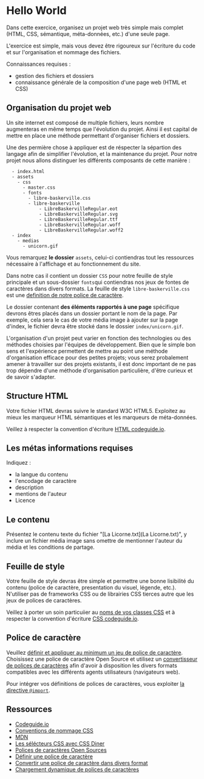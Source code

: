 # Hello World

Dans cette exercice, organisez un projet web très simple mais complet (HTML, CSS, sémantique, méta-données, etc.) d'une seule page.

L'exercice est simple, mais vous devez être rigoureux sur l'écriture du code et sur l'organisation et nommage des fichiers. 

Connaissances requises : 

 - gestion des fichiers et dossiers
 - connaissance générale de la composition d'une page web (HTML et CSS)


## Organisation du projet web

Un site internet est composé de multiple fichiers, leurs nombre augmenteras en même temps que l'évolution du projet. Ainsi il est capital de mettre en place une méthode permettant d'organiser fichiers et dossiers.

Une des permière chose à appliquer est de réspecter la sépartion des langage afin de simplifier l'évolution, et la maintenance du projet. Pour notre projet nous allons distinguer les différents composants de cette manière : 

~~~
  - index.html
  - assets
    - css
      - master.css
      - fonts
        - libre-baskerville.css
        - libre-baskerville
            - LibreBaskervilleRegular.eot
            - LibreBaskervilleRegular.svg
            - LibreBaskervilleRegular.ttf
            - LibreBaskervilleRegular.woff
            - LibreBaskervilleRegular.woff2        
  - index
    - medias
      - unicorn.gif
~~~

Vous remarquez **le dossier** `assets`, celui-ci contiendras tout les ressources nécessaire à l'affichage et au fonctionnement du site.

Dans notre cas il contient un dossier `CSS` pour notre feuille de style principale et un sous-dossier `fonts`qui contiendras nos jeux de fontes de caractères dans divers formats. La feuille de style `libre-baskerville.css` est une [definition de notre police de caractère](https://developer.mozilla.org/fr/docs/Web/CSS/@font-face).

Le dossier contenant **des éléments rapportés à une page** spécifique devrons êtres placés dans un dossier portant le nom de la page. Par exemple, cela sera le cas de votre média image à ajouter sur la page d'index, le fichier devra être stocké dans le dossier `index/unicorn.gif`.

L'organisation d'un projet peut varier en fonction des technologies ou des méthodes choisies par l'équipes de développement. Bien que le simple bon sens et l'expérience permettent de mettre au point une méthode  d'organisation efficace pour des petites projets; vous serez probalement amener à travailler sur des projets existants, il est donc important de ne pas trop dépendre d'une méthode d'organisation particulière, d'être curieux et de savoir s'adapter.

## Structure HTML

Votre fichier HTML devras suivre le standard W3C HTML5. Exploitez au mieux les marqueur HTML sémantiques et les marqueurs de méta-données.

Veillez à respecter la convention d'écriture [HTML codeguide.io](http://codeguide.co/#html).

## Les métas informations requises

Indiquez : 

 - la langue du contenu
 - l'encodage de caractère
 - description
 - mentions de l'auteur
 - Licence

## Le contenu

Présentez le contenu texte du fichier "[La Licorne.txt](La Licorne.txt)", y inclure un fichier média image sans omettre de mentionner l'auteur du média et les conditions de partage.

## Feuille de style

Votre feuille de style devras être simple et permettre une bonne lisibilité du contenu (police de caractère, presentation du visuel, légende, etc.). N'utiliser pas de frameworks CSS ou de librairies CSS tierces autre que les jeux de polices de caractères.

Veillez à porter un soin particuiier au [noms de vos classes CSS](http://thesassway.com/advanced/modular-css-naming-conventions) et à respecter la convention d'écriture [CSS codeguide.io](http://codeguide.co/#css).

## Police de caractère

Veuillez [définir et appliquer au minimum un jeu de police de caractère](https://developer.mozilla.org/fr/docs/Web/CSS/@font-face). Choisissez une police de caractère Open Source et utilisez un [convertisseur de polices de caractères](https://everythingfonts.com/font-face) afin d'avoir à disposition les divers formats compatibles avec les différents agents utilisateurs (navigateurs web).

Pour intégrer vos définitions de polices de caractères, vous exploiter [la directive `@import`](https://developer.mozilla.org/en-US/docs/Web/CSS/@import).

## Ressources

 - [Codeguide.io](http://codeguide.co)
 - [Conventions de nommage CSS](http://thesassway.com/advanced/modular-css-naming-conventions)
 - [MDN](https://developer.mozilla.org)
 - [Les sélécteurs CSS avec CSS Diner](http://flukeout.github.io/)
 - [Polices de caractères Open Sources](https://github.com/brabadu/awesome-fonts#free-fonts)
 - [Définir une police de caractère](https://developer.mozilla.org/fr/docs/Web/CSS/@font-face)
 - [Convertir une police de caractère dans divers format](https://everythingfonts.com/font-face)
 - [Chargement dynamique de polices de caractères](https://www.filamentgroup.com/lab/font-events.html)